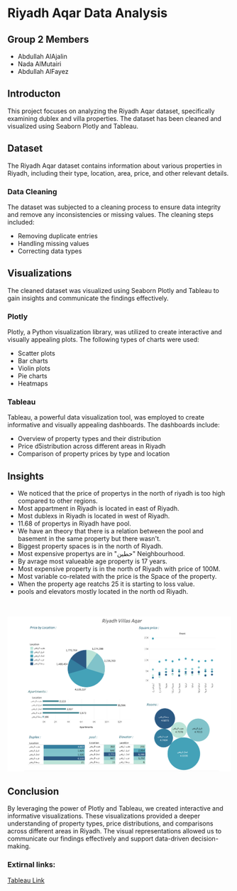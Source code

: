 # **Riyadh Aqar Data Analysis**

## Group 2 Members 

- Abdullah AlAjalin
- Nada AlMutairi
- Abdullah AlFayez 

## Introducton

This project focuses on analyzing the Riyadh Aqar dataset, specifically examining dublex and villa properties. The dataset has been cleaned and visualized using Seaborn Plotly and Tableau.

## Dataset

The Riyadh Aqar dataset contains information about various properties in Riyadh, including their type, location, area, price, and other relevant details.

### Data Cleaning

The dataset was subjected to a cleaning process to ensure data integrity and remove any inconsistencies or missing values. The cleaning steps included:

- Removing duplicate entries
- Handling missing values
- Correcting data types

## Visualizations

The cleaned dataset was visualized using Seaborn Plotly and Tableau to gain insights and communicate the findings effectively.

### Plotly

Plotly, a Python visualization library, was utilized to create interactive and visually appealing plots. The following types of charts were used:

- Scatter plots
- Bar charts
- Violin plots
- Pie charts
- Heatmaps

### Tableau

Tableau, a powerful data visualization tool, was employed to create informative and visually appealing dashboards. The dashboards include:

- Overview of property types and their distribution
- Price d5istribution across different areas in Riyadh
- Comparison of property prices by type and location

## Insights 

- We noticed that the price of propertys in the north of riyadh is too high compared to other regions.
- Most appartment in Riyadh is located in east of Riyadh.
- Most dublexs in Riyadh is located in west of Riyadh.
- 11.68 of propertys in Riyadh have pool.
- We have an theory that there is a relation between the pool and basement in the same property but there wasn't.
- Biggest property spaces is in the north of Riyadh.
- Most expensive propertys are in "حطين" Neighbourhood.
- By avrage most valueable age property is 17 years.
- Most expensive property is in the north of Riyadh with price of 100M.
- Most variable co-related with the price is the Space of the property.
- When the property age reatchs 25 it is starting to loss value.
- pools and elevators mostly located in the north od Riyadh.
<br>
<br>
<img  src="Dashboard .png" hight=800 width=800  >

## Conclusion

By leveraging the power of Plotly and Tableau, we created interactive and informative visualizations. These visualizations provided a deeper understanding of property types, price distributions, and comparisons across different areas in Riyadh. The visual representations allowed us to communicate our findings effectively and support data-driven decision-making.



### Extirnal links:

[Tableau Link](https://public.tableau.com/app/profile/nada.almutairi/viz/project3_16996834780160/Dashboard1?publish=yes)
